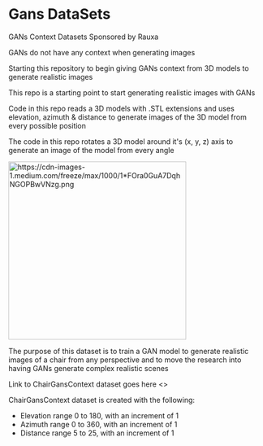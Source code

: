 # Gans DataSets
GANs Context Datasets Sponsored by Rauxa

GANs do not have any context when generating images

Starting this repository to begin giving GANs context from 3D models to generate realistic images

This repo is a starting point to start generating realistic images with GANs

Code in this repo reads a 3D models with .STL extensions and uses elevation, azimuth & distance to generate images of the 3D model from every possible position

The code in this repo rotates a 3D model around it's (x, y, z) axis to generate an image of the model from every angle

<img src="https://cdn-images-1.medium.com/freeze/max/1000/1*FOra0GuA7DqhNGOPBwVNzg.png" width="350" title="https://cdn-images-1.medium.com/freeze/max/1000/1*FOra0GuA7DqhNGOPBwVNzg.png">

The purpose of this dataset is to train a GAN model to generate realistic images of a chair from any perspective and to move the research into having GANs generate complex realistic scenes

Link to ChairGansContext dataset goes here <>

ChairGansContext dataset is created with the following: 
* Elevation range 0 to 180, with an increment of 1 
* Azimuth range 0 to 360, with an increment of 1
* Distance range 5 to 25, with an increment of 1
